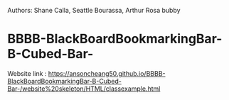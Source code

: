 Authors: Shane Calla, Seattle Bourassa, Arthur Rosa
bubby


# BBBB-BlackBoardBookmarkingBar-B-Cubed-Bar-


Website link : https://ansoncheang50.github.io/BBBB-BlackBoardBookmarkingBar-B-Cubed-Bar-/website%20skeleton/HTML/classexample.html

